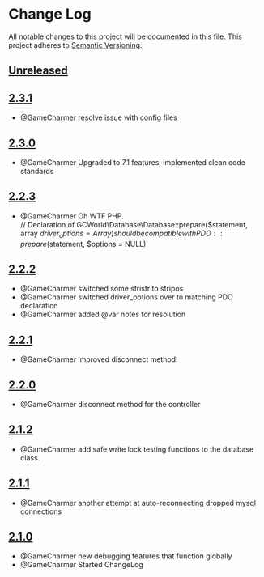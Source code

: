 # Change Log
All notable changes to this project will be documented in this file.
This project adheres to [Semantic Versioning](http://semver.org/).

## [Unreleased](https://gitlab.konghack.com/GCWorld/Database)



## [2.3.1](https://gitlab.konghack.com/GCWorld/Database/compare/2.3.0...2.3.1)
 - @GameCharmer resolve issue with config files


## [2.3.0](https://gitlab.konghack.com/GCWorld/Database/compare/2.2.3...2.3.0)
 - @GameCharmer Upgraded to 7.1 features, implemented clean code standards


## [2.2.3](https://gitlab.konghack.com/GCWorld/Database/compare/2.2.2...2.2.3)
 - @GameCharmer Oh WTF PHP.  
 // Declaration of GCWorld\Database\Database::prepare($statement, array $driver_options = Array) should be compatible with PDO::prepare($statement, $options = NULL)  



## [2.2.2](https://gitlab.konghack.com/GCWorld/Database/compare/2.2.1...2.2.2)
 - @GameCharmer switched some stristr to stripos
 - @GameCharmer switched driver_options over to matching PDO declaration
 - @GameCharmer added @var notes for resolution


## [2.2.1](https://gitlab.konghack.com/GCWorld/Database/compare/2.2.0...2.2.1)
 - @GameCharmer improved disconnect method!


## [2.2.0](https://gitlab.konghack.com/GCWorld/Database/compare/2.1.2...2.2.0)
 - @GameCharmer disconnect method for the controller


## [2.1.2](https://gitlab.konghack.com/GCWorld/Database/compare/2.1.1...2.1.2)
 - @GameCharmer add safe write lock testing functions to the database class.


## [2.1.1](https://gitlab.konghack.com/GCWorld/Database/compare/2.1.0...2.1.1)
 - @GameCharmer another attempt at auto-reconnecting dropped mysql connections


## [2.1.0](https://gitlab.konghack.com/GCWorld/Database/compare/2.0.3...2.1.0)
 - @GameCharmer new debugging features that function globally
 - @GameCharmer Started ChangeLog
